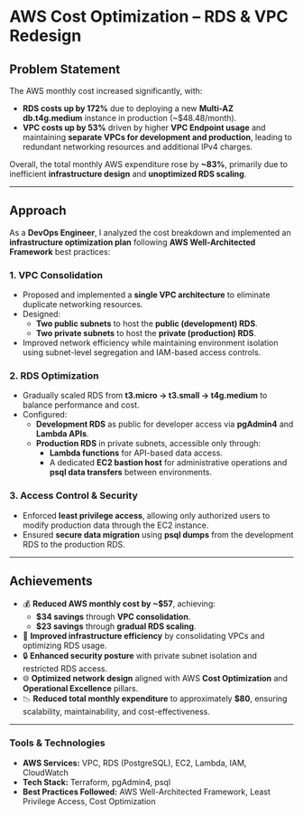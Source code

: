 # AWS Cost Optimization – RDS & VPC Redesign

## **Problem Statement**
The AWS monthly cost increased significantly, with:  
- **RDS costs up by 172%** due to deploying a new **Multi-AZ db.t4g.medium** instance in production (~$48.48/month).  
- **VPC costs up by 53%** driven by higher **VPC Endpoint usage** and maintaining **separate VPCs for development and production**, leading to redundant networking resources and additional IPv4 charges.  

Overall, the total monthly AWS expenditure rose by **~83%**, primarily due to inefficient **infrastructure design** and **unoptimized RDS scaling**.

---

## **Approach**
As a **DevOps Engineer**, I analyzed the cost breakdown and implemented an **infrastructure optimization plan** following **AWS Well-Architected Framework** best practices:

### **1. VPC Consolidation**
- Proposed and implemented a **single VPC architecture** to eliminate duplicate networking resources.  
- Designed:
  - **Two public subnets** to host the **public (development) RDS**.  
  - **Two private subnets** to host the **private (production) RDS**.  
- Improved network efficiency while maintaining environment isolation using subnet-level segregation and IAM-based access controls.

### **2. RDS Optimization**
- Gradually scaled RDS from **t3.micro → t3.small → t4g.medium** to balance performance and cost.  
- Configured:
  - **Development RDS** as public for developer access via **pgAdmin4** and **Lambda APIs**.  
  - **Production RDS** in private subnets, accessible only through:
    - **Lambda functions** for API-based data access.  
    - A dedicated **EC2 bastion host** for administrative operations and **psql data transfers** between environments.  

### **3. Access Control & Security**
- Enforced **least privilege access**, allowing only authorized users to modify production data through the EC2 instance.  
- Ensured **secure data migration** using **psql dumps** from the development RDS to the production RDS.  

---

## **Achievements**
- 💰 **Reduced AWS monthly cost by ~$57**, achieving:
  - **$34 savings** through **VPC consolidation**.  
  - **$23 savings** through **gradual RDS scaling**.  
- 🚀 **Improved infrastructure efficiency** by consolidating VPCs and optimizing RDS usage.  
- 🔒 **Enhanced security posture** with private subnet isolation and restricted RDS access.  
- 🌐 **Optimized network design** aligned with AWS **Cost Optimization** and **Operational Excellence** pillars.  
- 📉 **Reduced total monthly expenditure** to approximately **$80**, ensuring scalability, maintainability, and cost-effectiveness.

---

### **Tools & Technologies**
- **AWS Services:** VPC, RDS (PostgreSQL), EC2, Lambda, IAM, CloudWatch  
- **Tech Stack:** Terraform, pgAdmin4, psql  
- **Best Practices Followed:** AWS Well-Architected Framework, Least Privilege Access, Cost Optimization
